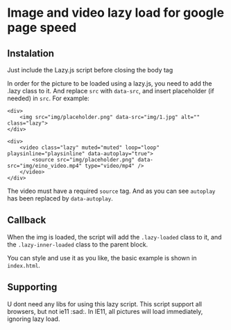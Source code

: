 # Image and video lazy load for google page speed

## Instalation

Just include the Lazy.js script before closing the body tag

In order for the picture to be loaded using a lazy.js, you need to add the .lazy class to it. And replace `src` with `data-src`, and insert placeholder (if needed) in `src`. For example:

```
<div>
    <img src="img/placeholder.png" data-src="img/1.jpg" alt="" class="lazy">
</div>

<div>
    <video class="lazy" muted="muted" loop="loop" playsinline="playsinline" data-autoplay="true">
        <source src="img/placeholder.png" data-src="img/eino_video.mp4" type="video/mp4" />
    </video>
</div>

```

The video must have a required `source` tag. And as you can see `autoplay` has been replaced by `data-autoplay`.

## Callback

When the img is loaded, the script will add the `.lazy-loaded` class to it, and the `.lazy-inner-loaded` class to the parent block.

You can style and use it as you like, the basic example is shown in `index.html`.


## Supporting

U dont need any libs for using this lazy script. This script support all browsers, but not ie11 :sad:. In IE11, all pictures will load immediately, ignoring lazy load.

